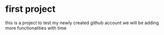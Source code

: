 # first project

this is a project to test my newly created github account
we will be adding more functionalities with time
